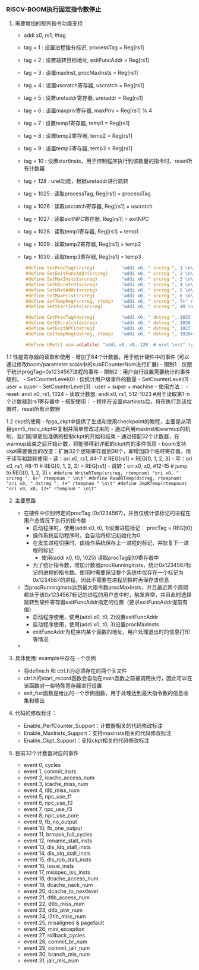 ### RISCV-BOOM执行固定指令数停止
1. 需要增加的额外指令功能支持
    - addi x0, rs1, #tag
    - tag = 1 : 设置进程独有标识, processTag = Reg[rs1]
    - tag = 2 : 设置跳转目标地址, exitFuncAddr = Reg[rs1]
    - tag = 3 : 设置maxInst, procMaxInsts = Reg[rs1]

    - tag = 4 : 设置uscratch寄存器, uscratch = Reg[rs1]
    - tag = 5 : 设置uretaddr寄存器, uretaddr = Reg[rs1]
    - tag = 6 : 设置maxpriv寄存器,  maxPriv = Reg[rs1] % 4

    - tag = 7 : 设置temp1寄存器, temp1 = Reg[rs1]
    - tag = 8 : 设置temp2寄存器, temp2 = Reg[rs1]
    - tag = 9 : 设置temp3寄存器, temp3 = Reg[rs1]
    - tag = 10 : 设置startInsts，用于控制程序执行到该数量的指令时，reset所有计数器


    - tag = 128 : uret功能，根据uretaddr进行跳转


    - tag = 1025 : 读取processTag, Reg[rs1] = processTag
    - tag = 1026 : 读取uscratch寄存器, Reg[rs1] = uscratch
    - tag = 1027 : 读取exitNPC寄存器, Reg[rs1] = exitNPC

    - tag = 1028 : 读取temp1寄存器, Reg[rs1] = temp1
    - tag = 1029 : 读取temp2寄存器, Reg[rs1] = temp2
    - tag = 1030 : 读取temp3寄存器, Reg[rs1] = temp3

    ```c
        #define SetProcTag(srcreg)          "addi x0, " srcreg ", 1 \n\t"  
        #define SetExitFuncAddr(srcreg)     "addi x0, " srcreg ", 2 \n\t"  
        #define SetMaxInsts(srcreg)         "addi x0, " srcreg ", 3 \n\t"  
        #define SetUScratch(srcreg)         "addi x0, " srcreg ", 4 \n\t" 
        #define SetURetAddr(srcreg)         "addi x0, " srcreg ", 5 \n\t"  
        #define SetMaxPriv(srcreg)          "addi x0, " srcreg ", 6 \n\t"  
        #define SetTempReg(srcreg, rtemp)   "addi x0, " srcreg ", 7+" rtemp " \n\t"  
        #define SetStartInsts(srcreg)       "addi x0, " srcreg ", 10 \n\t"   

        #define GetProcTag(dstreg)          "addi x0, " dstreg ", 1025 \n\t"  
        #define GetUScratch(dstreg)         "addi x0, " dstreg ", 1026 \n\t"  
        #define GetExitNPC(dstreg)          "addi x0, " dstreg ", 1027 \n\t"  
        #define GetTempReg(dstreg, rtemp)   "addi x0, " dstreg ", 1028+" rtemp " \n\t"  

        #define URet() asm volatile( "addi x0, x0, 128  # uret \n\t" ); 
    ```

1.1 性能寄存器的读取和使用
    - 增加了64个计数器，用于统计硬件中的事件 (可以通过修改boom/parameter.scala中的subECounterNum进行扩展)
    - 限制1：仅限于统计progTag=0x1234567进程的事件
    - 限制2：用户自行设置需要统计的事件级别，
        - SetCounterLevel(0) : 仅统计用户级事件的数量
        - SetCounterLevel(1) : user + super
        - SetCounterLevel(3) : user + super + machine
    - 使用方法：
        - reset: andi x0, rs1, 1024
        - 读取计数器: andi x0, rs1, 512-1023  #用于读取第1-n个计数器到rs1寄存器中
    - 搭配使用：
        - 程序在设置startinsts后，将在执行到该位置时，reset所有计数器

1.2 ckpt的使用
    - fpga_ckpt中提供了生成和使用checkpoint的教程，主要是从项目gem5_riscv_ckpt中复制并简单修改过来的
    - 通过利用maxinst和warmup的机制，我们能够更加准确的控制ckpt的开始和结束
    - 通过搭配32个计数器，在warmup结束之后开始计数，将能够得到详细的ckpt内的事件信息
    - boom支持ckpt需要做出的改变：扩展32个逻辑寄存器到36个，即增加四个临时寄存器，用于读写和跳转使用
        - 读：ori x0, rs1, #4-7   # REG[rs1] = REG[0, 1, 2, 3]
        - 写：ori x0, rs1, #8-11  # REG[0, 1, 2, 3] = REG[rs1]
        - 跳转：ori x0, x0, #12-15  # jump to REG[0, 1, 2, 3]
        ```c
            #define WriteRTemp(srcreg, rtempnum) "ori x0, " srcreg ", 8+" rtempnum " \n\t"
            #define ReadRTemp(dstreg, rtempnum) "ori x0, " dstreg ", 4+" rtempnum " \n\t"
            #define JmpRTemp(rtempnum) "ori x0, x0, 12+" rtempnum " \n\t"
        ```


2. 主要思路
    - 在硬件中识别特定的procTag (0x1234567)，并且仅统计该标记的进程在用户态情况下执行的指令数
        - 启动程序时，使用(addi x0, t0, 1)设置进程标记： procTag = REG[t0]
        - 操作系统启动程序时，会自动将标记初始化为0
        - 在发生进程切换时，由操作系统保存上一进程的标记，并恢复下一进程的标记
            - 使用(addi x0, t0, 1025) 读取procTag到t0寄存器中
        - 为了统计指令数，增加计数器procRunningInsts，统计0x1234567标记的进程的指令数。使用时需要保证整个系统中仅存在一个标记为0x1234567的进程，因此不需要在进程切换时再保存该信息
    - 当procRunningInsts达到最大指令数procMaxInsts，并且最近两个周期都处于该0x1234567标记的进程的用户态中时，触发异常，并且此时选择跳转到硬件寄存器exitFuncAddr指定的位置（要求exitFuncAddr提前有值）
        - 启动程序使用，使用(addi x0, t0, 2)设置exitFuncAddr
        - 启动程序使用，使用(addi x0, t0, 3)设置procMaxInsts
        - exitFuncAddr为程序内某个函数的地址，用户处理退出时的信息打印等情况
    - 

3. 具体使用: example中存在一个示例
    - 将define.h 和 ctrl.h为必须存在的两个头文件
    - ctrl.h的start_record函数会自动在main函数之前被调用执行，因此可以在该函数对一些特殊寄存器进行设置
    - exit_fuc函数是给出的一个示例函数，用于处理达到最大指令数的信息收集和输出

4. 代码的修改标注：
    - Enable_PerfCounter_Support：计数器相关的代码修改标注
    - Enable_MaxInsts_Support：支持maxinsts相关的代码修改标注
    - Enable_Ckpt_Support：支持ckpt相关的代码修改标注

5. 目前32个计数器对应的事件
    - event 0,  cycles
    - event 1,  commit_insts
    - event 2,  icache_access_num
    - event 3,  icache_miss_num
    - event 4,  itlb_miss_num
    - event 5,  npc_use_f1
    - event 6,  npc_use_f2
    - event 7,  npc_use_f3
    - event 8,  npc_use_core
    - event 9,  fb_no_output
    - event 10, fb_one_output
    - event 11, brmask_full_cycles 
    - event 12, rename_stall_insts
    - event 13, dis_ldq_stall_insts
    - event 14, dis_stq_stall_insts
    - event 15, dis_rob_stall_insts
    - event 16, issue_insts
    - event 17, misspec_iss_insts
    - event 18, dcache_access_num
    - event 19, dcache_nack_num
    - event 20, dcache_to_nextlevel
    - event 21, dtlb_access_num
    - event 22, dtlb_miss_num
    - event 23, dtlb_ptw_num
    - event 24, l2tlb_miss_num
    - event 25, misaligned & pagefault
    - event 26, mini_exception
    - event 27, rollback_cycles
    - event 28, commit_br_num
    - event 29, commit_jalr_num
    - event 30, branch_mis_num
    - event 31, jalr_mis_num